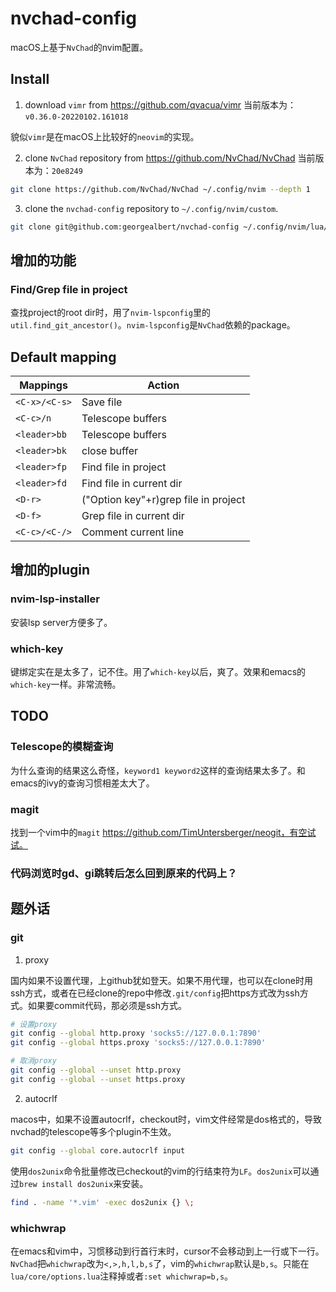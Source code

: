 # nvchad-config
macOS上基于`NvChad`的nvim配置。

## Install

1. download `vimr` from https://github.com/qvacua/vimr
当前版本为：`v0.36.0-20220102.161018`

貌似`vimr`是在macOS上比较好的`neovim`的实现。

2. clone `NvChad` repository from https://github.com/NvChad/NvChad
当前版本为：`20e8249`
```sh
git clone https://github.com/NvChad/NvChad ~/.config/nvim --depth 1
```

3. clone the `nvchad-config` repository to `~/.config/nvim/custom`.
```sh
git clone git@github.com:georgealbert/nvchad-config ~/.config/nvim/lua/custom
```

## 增加的功能
### Find/Grep file in project
查找project的root dir时，用了`nvim-lspconfig`里的`util.find_git_ancestor()`。`nvim-lspconfig`是`NvChad`依赖的package。

## Default mapping

| Mappings       | Action                                               |
|----------------|------------------------------------------------------|
| `<C-x>/<C-s>`  | Save file                                            |
| `<C-c>/n`      | Telescope buffers                                    |
| `<leader>bb`   | Telescope buffers                                    |
| `<leader>bk`   | close buffer                                         |
| `<leader>fp`   | Find file in project                                 |
| `<leader>fd`   | Find file in current dir                             |
| `<D-r>`        | ("Option key"+r)grep file in project                 |
| `<D-f>`        | Grep file in current dir                             |
| `<C-c>/<C-/>`  | Comment current line                                 |

## 增加的plugin

### nvim-lsp-installer
安装lsp server方便多了。

### which-key
键绑定实在是太多了，记不住。用了`which-key`以后，爽了。效果和emacs的`which-key`一样。非常流畅。

## TODO
### Telescope的模糊查询
为什么查询的结果这么奇怪，`keyword1 keyword2`这样的查询结果太多了。和emacs的ivy的查询习惯相差太大了。

### magit
找到一个vim中的`magit` https://github.com/TimUntersberger/neogit，有空试试。

### 代码浏览时gd、gi跳转后怎么回到原来的代码上？

## 题外话
### git

1. proxy

国内如果不设置代理，上github犹如登天。如果不用代理，也可以在clone时用ssh方式，或者在已经clone的repo中修改`.git/config`把https方式改为ssh方式。如果要commit代码，那必须是ssh方式。

```sh
# 设置proxy
git config --global http.proxy 'socks5://127.0.0.1:7890'
git config --global https.proxy 'socks5://127.0.0.1:7890'

# 取消proxy
git config --global --unset http.proxy
git config --global --unset https.proxy
```

2. autocrlf
   
macos中，如果不设置autocrlf，checkout时，vim文件经常是dos格式的，导致nvchad的telescope等多个plugin不生效。

```sh
git config --global core.autocrlf input
```

使用`dos2unix`命令批量修改已checkout的vim的行结束符为`LF`。`dos2unix`可以通过`brew install dos2unix`来安装。
```sh
find . -name '*.vim' -exec dos2unix {} \;
```

### whichwrap
在emacs和vim中，习惯移动到行首行末时，cursor不会移动到上一行或下一行。`NvChad`把`whichwrap`改为`<,>,h,l,b,s`了，vim的`whichwrap`默认是`b,s`。只能在`lua/core/options.lua`注释掉或者`:set whichwrap=b,s`。

